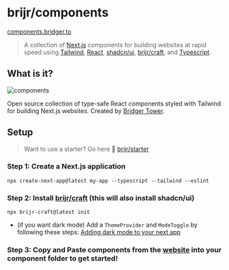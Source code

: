 # brijr/components

[components.bridger.to](https://components.bridger.to)

> A collection of [Next.js](https://nextjs.org) components for building websites at rapid speed using [Tailwind](https://tailwindcss.com), [React](https://react.dev), [shadcn/ui](https://ui.shadcn.com), [brijr/craft](https://github.com/brijr/craft), and [Typescript](https://www.typescriptlang.org/).

## What is it? 

![components](https://github.com/brijr/components/assets/57158102/a1246578-4837-4704-94d8-1b01703a850b)

Open source collection of type-safe React components styled with Tailwind for building Next.js websites. Created by [Bridger Tower](https://bridger.to).

## Setup

> Want to use a starter? Go here 🔗 [brijr/starter](https://github.com/brijr/starter)

### Step 1:  Create a Next.js application

```
npx create-next-app@latest my-app --typescript --tailwind --eslint
```

### Step 2: Install [brijr/craft](https://github.com/brijr/craft) (this will also install shadcn/ui)

```
npx brijr-craft@latest init
```

 - (if you want dark mode) Add a `ThemeProvider` and `ModeToggle` by following these steps: [Adding dark mode to your next app](https://ui.shadcn.com/docs/dark-mode/next)

### Step 3: Copy and Paste components from the [website](htpps://components.bridger.to) into your component folder to get started!
